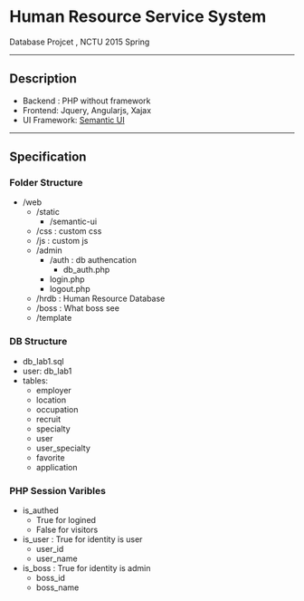 Human Resource Service System
===

Database Projcet , NCTU 2015 Spring

---
## Description

+ Backend : PHP without framework
+ Frontend: Jquery, Angularjs, Xajax
+ UI Framework: [Semantic UI](http://semantic-ui.com)

---

## Specification

### Folder Structure

+ /web
  + /static
    + /semantic-ui
  + /css : custom css
  + /js : custom js
  + /admin
    + /auth : db authencation
      + db_auth.php
    + login.php
    + logout.php
  + /hrdb : Human Resource Database
  + /boss : What boss see
  + /template

### DB Structure

+ db_lab1.sql
+ user: db_lab1
+ tables:
    + employer
    + location
    + occupation
    + recruit
    + specialty
    + user
    + user_specialty
    + favorite
    + application

### PHP Session Varibles
  + is_authed
    + True for logined
    + False for visitors
  + is_user : True for identity is user
    + user_id
    + user_name
  + is_boss : True for identity is admin
    + boss_id
    + boss_name

